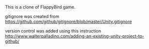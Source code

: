 This is a clone of FlappyBird game. 

gitignore was created from https://github.com/github/gitignore/blob/master/Unity.gitignore

version control was added using this instruction
http://www.walterpalladino.com/adding-an-existing-unity-project-to-github/